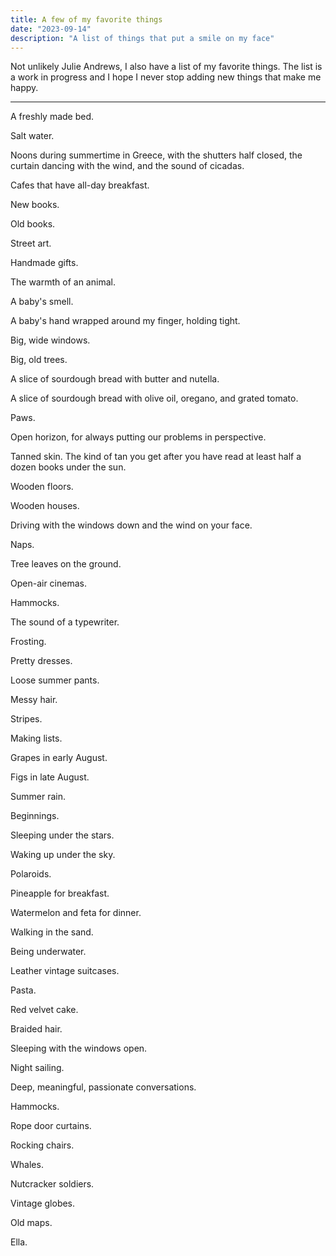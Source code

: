 ```yaml
---
title: A few of my favorite things
date: "2023-09-14"
description: "A list of things that put a smile on my face"
---
```


Not unlikely Julie Andrews, I also have a list of my favorite things. The list is a work in progress and I hope I never stop adding new things that make me happy.

---


A freshly made bed.

Salt water.

Noons during summertime in Greece, with the shutters half closed, the curtain dancing with the wind, and the sound of cicadas.

Cafes that have all-day breakfast.

New books.

Old books.

Street art.

Handmade gifts.

The warmth of an animal.

A baby's smell.

A baby's hand wrapped around my finger, holding tight.

Big, wide windows.

Big, old trees.

A slice of sourdough bread with butter and nutella.

A slice of sourdough bread with olive oil, oregano, and grated tomato.

Paws.

Open horizon, for always putting our problems in perspective.

Tanned skin. The kind of tan you get after you have read at least half a dozen books under the sun.

Wooden floors.

Wooden houses.

Driving with the windows down and the wind on your face.

Naps.

Tree leaves on the ground.

Open-air cinemas.

Hammocks.

The sound of a typewriter.

Frosting.

Pretty dresses.

Loose summer pants.

Messy hair.

Stripes.

Making lists.

Grapes in early August.

Figs in late August.

Summer rain.

Beginnings.

Sleeping under the stars.

Waking up under the sky.

Polaroids.

Pineapple for breakfast.

Watermelon and feta for dinner.

Walking in the sand.

Being underwater.

Leather vintage suitcases.

Pasta.

Red velvet cake.

Braided hair.

Sleeping with the windows open.

Night sailing.

Deep, meaningful, passionate conversations.

Hammocks.

Rope door curtains.

Rocking chairs.

Whales.

Nutcracker soldiers.

Vintage globes.

Old maps.

Ella.
